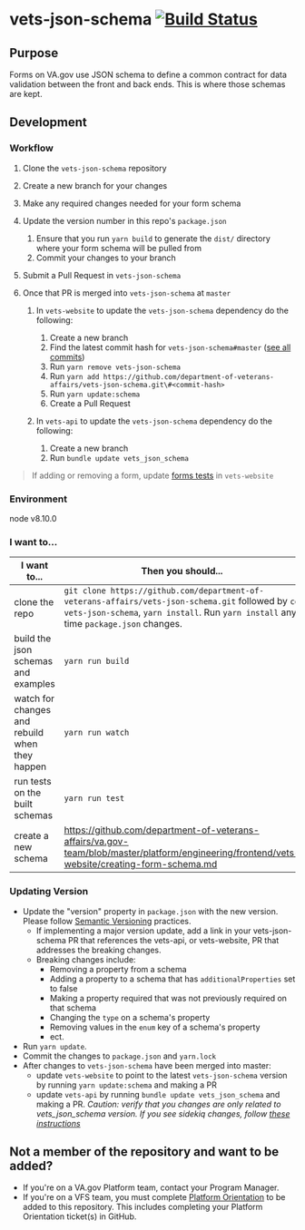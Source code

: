 # vets-json-schema [![Build Status](https://travis-ci.org/department-of-veterans-affairs/vets-json-schema.svg?branch=master)](https://travis-ci.org/department-of-veterans-affairs/vets-json-schema)

## Purpose

Forms on VA.gov use JSON schema to define a common contract for data validation between the front and back ends. This is where those schemas are kept.

## Development

### Workflow

1. Clone the `vets-json-schema` repository
2. Create a new branch for your changes
3. Make any required changes needed for your form schema
4. Update the version number in this repo's `package.json`
   1. Ensure that you run `yarn build` to generate the `dist/` directory where your form schema will be pulled from
   2. Commit your changes to your branch
5. Submit a Pull Request in `vets-json-schema`
6. Once that PR is merged into `vets-json-schema` at `master`

   1. In `vets-website` to update the `vets-json-schema` dependency do the following:

      1. Create a new branch
      2. Find the latest commit hash for `vets-json-schema#master` ([see all commits](https://github.com/department-of-veterans-affairs/vets-json-schema/commits/master))
      3. Run `yarn remove vets-json-schema`
      4. Run `yarn add https://github.com/department-of-veterans-affairs/vets-json-schema.git\#<commit-hash>`
      5. Run `yarn update:schema`
      6. Create a Pull Request

   2. In `vets-api` to update the `vets-json-schema` dependency do the following:
      1. Create a new branch
      2. Run `bundle update vets_json_schema`

> If adding or removing a form, update [forms tests](https://github.com/department-of-veterans-affairs/vets-website/blob/master/src/platform/forms/tests/forms.unit.spec.js) in `vets-website`

### Environment

node v8.10.0

### I want to...

| I want to...                                   | Then you should...                                                                                                                                                                        |
| ---------------------------------------------- | ----------------------------------------------------------------------------------------------------------------------------------------------------------------------------------------- |
| clone the repo                                 | `git clone https://github.com/department-of-veterans-affairs/vets-json-schema.git` followed by `cd vets-json-schema`, `yarn install`. Run `yarn install` any time `package.json` changes. |
| build the json schemas and examples            | `yarn run build`                                                                                                                                                                          |
| watch for changes and rebuild when they happen | `yarn run watch`                                                                                                                                                                          |
| run tests on the built schemas                 | `yarn run test`                                                                                                                                                                           |
| create a new schema                            | https://github.com/department-of-veterans-affairs/va.gov-team/blob/master/platform/engineering/frontend/vets-website/creating-form-schema.md                                              |

### Updating Version

- Update the "version" property in `package.json` with the new version. Please follow [Semantic Versioning](https://semver.org/#summary) practices.
  - If implementing a major version update, add a link in your vets-json-schema PR that references the vets-api, or vets-website, PR that addresses the breaking changes.
  - Breaking changes include:
    - Removing a property from a schema
    - Adding a property to a schema that has `additionalProperties` set to false
    - Making a property required that was not previously required on that schema
    - Changing the `type` on a schema's property
    - Removing values in the `enum` key of a schema's property
    - ect.
- Run `yarn update`.
- Commit the changes to `package.json` and `yarn.lock`
- After changes to `vets-json-schema` have been merged into master:
  - update `vets-website` to point to the latest `vets-json-schema` version by running `yarn update:schema` and making a PR
  - update `vets-api` by running `bundle update vets_json_schema` and making a PR. _Caution: verify that you changes are only related to vets_json_schema version. If you see sidekiq changes, follow [these instructions](https://github.com/department-of-veterans-affairs/va.gov-team-sensitive/blob/master/platform/engineering/sidekiq-enterprise-setup.md)_

## Not a member of the repository and want to be added?
- If you're on a VA.gov Platform team, contact your Program Manager.
- If you're on a VFS team, you must complete [Platform Orientation](https://depo-platform-documentation.scrollhelp.site/getting-started/platform-orientation) to be added to this repository. This includes completing your Platform Orientation ticket(s) in GitHub.
